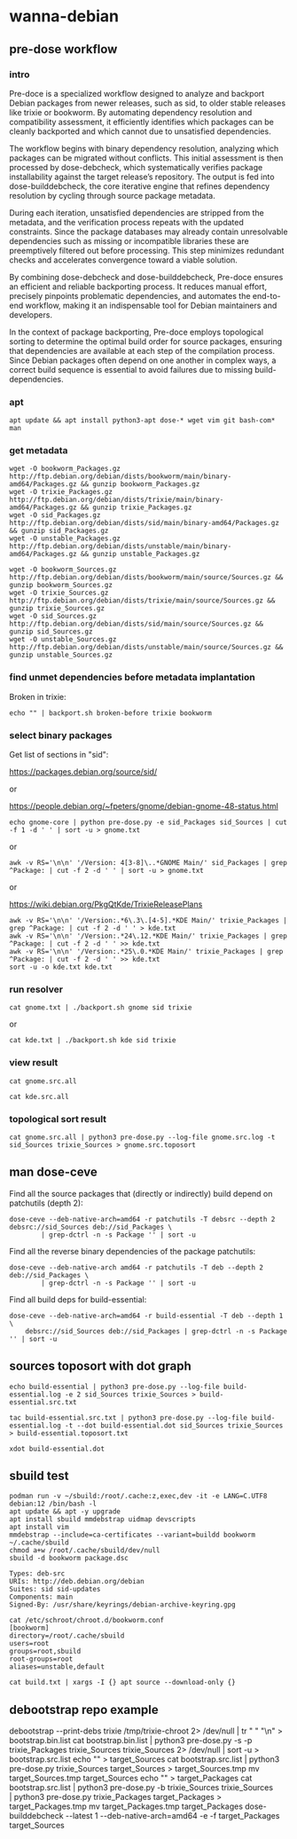 # wanna-debian

## pre-dose workflow

### intro

Pre-doce is a specialized workflow designed to analyze and backport Debian packages from newer releases, such as sid, to older stable releases like trixie or bookworm. By automating dependency resolution and compatibility assessment, it efficiently identifies which packages can be cleanly backported and which cannot due to unsatisfied dependencies.

The workflow begins with binary dependency resolution, analyzing which packages can be migrated without conflicts. This initial assessment is then processed by dose-debcheck, which systematically verifies package installability against the target release’s repository. The output is fed into dose-builddebcheck, the core iterative engine that refines dependency resolution by cycling through source package metadata.

During each iteration, unsatisfied dependencies are stripped from the metadata, and the verification process repeats with the updated constraints. Since the package databases may already contain unresolvable dependencies such as missing or incompatible libraries these are preemptively filtered out before processing. This step minimizes redundant checks and accelerates convergence toward a viable solution.

By combining dose-debcheck and dose-builddebcheck, Pre-doce ensures an efficient and reliable backporting process. It reduces manual effort, precisely pinpoints problematic dependencies, and automates the end-to-end workflow, making it an indispensable tool for Debian maintainers and developers.

In the context of package backporting, Pre-doce employs topological sorting to determine the optimal build order for source packages, ensuring that dependencies are available at each step of the compilation process. Since Debian packages often depend on one another in complex ways, a correct build sequence is essential to avoid failures due to missing build-dependencies.

### apt

`apt update && apt install python3-apt dose-* wget vim git bash-com* man`

### get metadata

```
wget -O bookworm_Packages.gz http://ftp.debian.org/debian/dists/bookworm/main/binary-amd64/Packages.gz && gunzip bookworm_Packages.gz
wget -O trixie_Packages.gz http://ftp.debian.org/debian/dists/trixie/main/binary-amd64/Packages.gz && gunzip trixie_Packages.gz
wget -O sid_Packages.gz http://ftp.debian.org/debian/dists/sid/main/binary-amd64/Packages.gz && gunzip sid_Packages.gz
wget -O unstable_Packages.gz http://ftp.debian.org/debian/dists/unstable/main/binary-amd64/Packages.gz && gunzip unstable_Packages.gz

wget -O bookworm_Sources.gz http://ftp.debian.org/debian/dists/bookworm/main/source/Sources.gz && gunzip bookworm_Sources.gz
wget -O trixie_Sources.gz http://ftp.debian.org/debian/dists/trixie/main/source/Sources.gz && gunzip trixie_Sources.gz
wget -O sid_Sources.gz http://ftp.debian.org/debian/dists/sid/main/source/Sources.gz && gunzip sid_Sources.gz
wget -O unstable_Sources.gz http://ftp.debian.org/debian/dists/unstable/main/source/Sources.gz && gunzip unstable_Sources.gz
```

### find unmet dependencies before metadata implantation

Broken in trixie:

```
echo "" | backport.sh broken-before trixie bookworm
```

### select binary packages

Get list of sections in "sid":

https://packages.debian.org/source/sid/

or

https://people.debian.org/~fpeters/gnome/debian-gnome-48-status.html

`echo gnome-core | python pre-dose.py -e sid_Packages sid_Sources | cut -f 1 -d ' ' | sort -u > gnome.txt`

or

`awk -v RS='\n\n' '/Version: 4[3-8]\..*GNOME Main/' sid_Packages | grep ^Package: | cut -f 2 -d ' ' | sort -u > gnome.txt`

or

https://wiki.debian.org/PkgQtKde/TrixieReleasePlans

```
awk -v RS='\n\n' '/Version:.*6\.3\.[4-5].*KDE Main/' trixie_Packages | grep ^Package: | cut -f 2 -d ' ' > kde.txt
awk -v RS='\n\n' '/Version:.*24\.12.*KDE Main/' trixie_Packages | grep ^Package: | cut -f 2 -d ' ' >> kde.txt
awk -v RS='\n\n' '/Version:.*25\.0.*KDE Main/' trixie_Packages | grep ^Package: | cut -f 2 -d ' ' >> kde.txt
sort -u -o kde.txt kde.txt
```

### run resolver

`cat gnome.txt | ./backport.sh gnome sid trixie`

or 

`cat kde.txt | ./backport.sh kde sid trixie`

### view result

`cat gnome.src.all`

`cat kde.src.all`

### topological sort result

`cat gnome.src.all | python3 pre-dose.py --log-file gnome.src.log -t sid_Sources trixie_Sources > gnome.src.toposort`

## man dose-ceve

Find all the source packages that (directly or indirectly) build depend on patchutils (depth 2):
```
dose-ceve --deb-native-arch=amd64 -r patchutils -T debsrc --depth 2 debsrc://sid_Sources deb://sid_Packages \
        | grep-dctrl -n -s Package '' | sort -u
```

Find all the reverse binary dependencies of the package patchutils:
```
dose-ceve --deb-native-arch amd64 -r patchutils -T deb --depth 2 deb://sid_Packages \
        | grep-dctrl -n -s Package '' | sort -u
```

Find all build deps for build-essential:
```
dose-ceve --deb-native-arch=amd64 -r build-essential -T deb --depth 1 \
    debsrc://sid_Sources deb://sid_Packages | grep-dctrl -n -s Package '' | sort -u 
```

## sources toposort with dot graph

`echo build-essential | python3 pre-dose.py --log-file build-essential.log -e 2 sid_Sources trixie_Sources > build-essential.src.txt`

`tac build-essential.src.txt | python3 pre-dose.py --log-file build-essential.log -t --dot build-essential.dot sid_Sources trixie_Sources > build-essential.toposort.txt`

`xdot build-essential.dot`

## sbuild test

```
podman run -v ~/sbuild:/root/.cache:z,exec,dev -it -e LANG=C.UTF8 debian:12 /bin/bash -l
apt update && apt -y upgrade
apt install sbuild mmdebstrap uidmap devscripts
apt install vim
mmdebstrap --include=ca-certificates --variant=buildd bookworm ~/.cache/sbuild
chmod a+w /root/.cache/sbuild/dev/null 
sbuild -d bookworm package.dsc
```

```
Types: deb-src
URIs: http://deb.debian.org/debian
Suites: sid sid-updates
Components: main
Signed-By: /usr/share/keyrings/debian-archive-keyring.gpg
```

```
cat /etc/schroot/chroot.d/bookworm.conf 
[bookworm]
directory=/root/.cache/sbuild
users=root
groups=root,sbuild
root-groups=root
aliases=unstable,default
```

`cat build.txt | xargs -I {} apt source --download-only {}`

## debootstrap repo example

debootstrap --print-debs trixie /tmp/trixie-chroot 2> /dev/null | tr " " "\n" > bootstrap.bin.list
cat bootstrap.bin.list | python3 pre-dose.py -s -p trixie_Packages trixie_Sources trixie_Sources 2> /dev/null | sort -u > bootstrap.src.list
echo "" > target_Sources
cat bootstrap.src.list | python3 pre-dose.py trixie_Sources target_Sources > target_Sources.tmp
mv target_Sources.tmp target_Sources
echo "" > target_Packages
cat bootstrap.src.list | python3 pre-dose.py -b trixie_Sources trixie_Sources \
        | python3 pre-dose.py trixie_Packages target_Packages > target_Packages.tmp
mv target_Packages.tmp target_Packages
dose-builddebcheck --latest 1 --deb-native-arch=amd64 -e -f target_Packages target_Sources 
